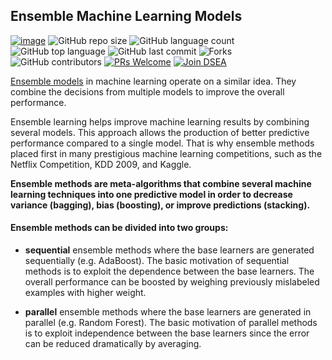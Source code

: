 ## Ensemble Machine Learning Models

[![image](https://img.shields.io/badge/License-MIT-yellow.svg)](https://opensource.org/licenses/MIT)
![GitHub repo size](https://img.shields.io/github/repo-size/Data-Science-East-AFrica/EnsembleLearningModel?color=green-yellow&logo=github&logoColor=blue) 
![GitHub language count](https://img.shields.io/github/languages/count/Data-Science-East-AFrica/EnsembleLearningModel?logo=visual-studio-code) 
![GitHub top language](https://img.shields.io/github/languages/top/Data-Science-East-AFrica/EnsembleLearningModel)
![GitHub last commit](https://img.shields.io/github/last-commit/Data-Science-East-AFrica/EnsembleLearningModel?style=plastic&color=brightgreen) 
![Forks](https://img.shields.io/github/forks/Data-Science-East-AFrica/EnsembleLearningModel?style=social)
![GitHub contributors](https://img.shields.io/github/contributors/Data-Science-East-AFrica/EnsembleLearningModel)
[![PRs Welcome](https://img.shields.io/badge/PRs-welcome-brightgreen.svg)](https://reactjs.org/docs/how-to-contribute.html#your-first-pull-request)
<a href="https://twitter.com/DataScience_Ea"><img src="https://img.shields.io/discord/733027681184251937.svg?style=flat&label=Join%20DSEA%20Community&color=7289DA" alt="Join DSEA"/></a>

[Ensemble models](https://blog.statsbot.co/ensemble-learning-d1dcd548e936) in machine learning operate on a similar idea. They combine the decisions from multiple models to improve the overall performance. 


Ensemble learning helps improve machine learning results by combining several models. This approach allows the production of better predictive performance compared to a single model. That is why ensemble methods placed first in many prestigious machine learning competitions, such as the Netflix Competition, KDD 2009, and Kaggle.



**Ensemble methods are meta-algorithms that combine several machine learning techniques into one predictive model in order to decrease variance (bagging), bias (boosting), or improve predictions (stacking).**


#### **Ensemble methods can be divided into two groups:** 

 - **sequential** ensemble methods where the base learners are generated sequentially (e.g. AdaBoost).
The basic motivation of sequential methods is to exploit the dependence between the base learners. The overall performance can be boosted by weighing previously mislabeled examples with higher weight.

 - **parallel** ensemble methods where the base learners are generated in parallel (e.g. Random Forest).
The basic motivation of parallel methods is to exploit independence between the base learners since the error can be reduced dramatically by averaging.
